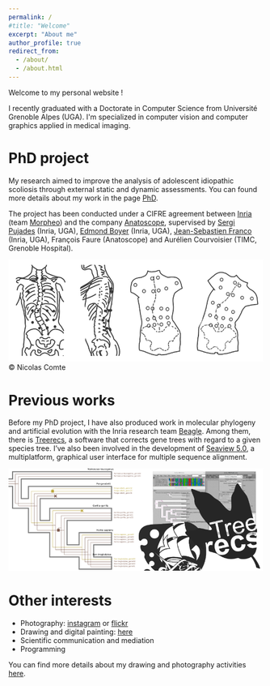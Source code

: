 ```yaml
---
permalink: /
#title: "Welcome"
excerpt: "About me"
author_profile: true
redirect_from: 
  - /about/
  - /about.html
---
```


Welcome to my personal website !


I recently graduated with a Doctorate in Computer Science from Université Grenoble Alpes (UGA). I'm specialized in computer vision and computer graphics applied in medical imaging.


# PhD project
My research aimed to improve the analysis of adolescent idiopathic scoliosis through external static and dynamic assessments. You can found more details about my work in the page [PhD](/phd/).

The project has been conducted under a CIFRE agreement between [Inria](https://www.inria.fr/fr) (team [Morpheo](https://team.inria.fr/morpheo/)) and the company [Anatoscope](https://www.anatoscope.com/), supervised by [Sergi Pujades](http://sergipujades.free.fr/) (Inria, UGA), [Edmond Boyer](http://morpheo.inrialpes.fr/people/Boyer/) (Inria, UGA), [Jean-Sebastien Franco](https://morpheo.inrialpes.fr/~franco/) (Inria, UGA), François Faure (Anatoscope) and Aurélien Courvoisier (TIMC, Grenoble Hospital).


![Scoliosis Studies](/images/scoliosis_study_smaller.png)
&copy; Nicolas Comte


# Previous works
Before my PhD project, I have also produced work in molecular phylogeny and artificial evolution with the Inria research team [Beagle](https://team.inria.fr/beagle/). Among them, there is [Treerecs](https://project.inria.fr/treerecs/), a software that corrects gene trees with regard to a given species tree. I’ve also been involved in the development of [Seaview 5.0](http://doua.prabi.fr/software/seaview), a multiplatform, graphical user interface for multiple sequence alignment.

![Beagle Studies](/images/beagle_studies_smaller.png)


# Other interests
- Photography: [instagram](https://www.instagram.com/cometicon.snaps/) or [flickr](https://www.flickr.com/people/cometicon/)
- Drawing and digital painting: [here](https://www.instagram.com/cometicon.draws/)
- Scientific communication and mediation
- Programming

You can find more details about my drawing and photography activities [here](/other_activities/).
